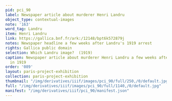 ```yaml
---
pid: pci_90
label: Newspaper article about murderer Henri Landru
object_type: contextual-images
note: '163'
word_tag: Landru
item: Henri Landru
link: https://gallica.bnf.fr/ark:/12148/bpt6k572879j
notes: Newspaper headline a few weeks after Landru's 1919 arrest
rights: Gallica public domain
selection: Which Landru image?  (1919)
caption: Newspaper article about murderer Henri Landru a few weeks afte rhis arrest
  in 1919
order: '089'
layout: paris-project-exhibition
collection: paris-project-exhibition
thumbnail: "/img/derivatives/iiif/images/pci_90/full/250,/0/default.jpg"
full: "/img/derivatives/iiif/images/pci_90/full/1140,/0/default.jpg"
manifest: "/img/derivatives/iiif/pci_90/manifest.json"
---
```


